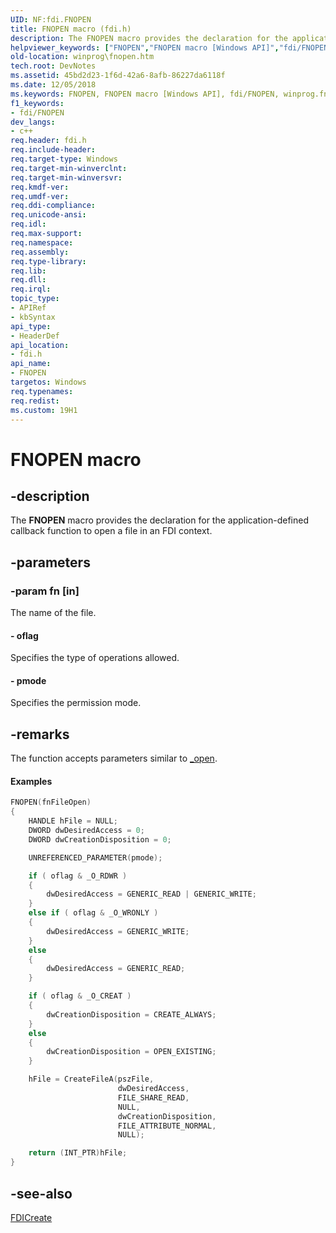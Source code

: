 ```yaml
---
UID: NF:fdi.FNOPEN
title: FNOPEN macro (fdi.h)
description: The FNOPEN macro provides the declaration for the application-defined callback function to open a file in an FDI context.helpviewer_keywords: ["FNOPEN","FNOPEN macro [Windows API]","fdi/FNOPEN","winprog.fnopen"]
old-location: winprog\fnopen.htm
tech.root: DevNotes
ms.assetid: 45bd2d23-1f6d-42a6-8afb-86227da6118f
ms.date: 12/05/2018
ms.keywords: FNOPEN, FNOPEN macro [Windows API], fdi/FNOPEN, winprog.fnopen
f1_keywords:
- fdi/FNOPEN
dev_langs:
- c++
req.header: fdi.h
req.include-header: 
req.target-type: Windows
req.target-min-winverclnt: 
req.target-min-winversvr: 
req.kmdf-ver: 
req.umdf-ver: 
req.ddi-compliance: 
req.unicode-ansi: 
req.idl: 
req.max-support: 
req.namespace: 
req.assembly: 
req.type-library: 
req.lib: 
req.dll: 
req.irql: 
topic_type:
- APIRef
- kbSyntax
api_type:
- HeaderDef
api_location:
- fdi.h
api_name:
- FNOPEN
targetos: Windows
req.typenames: 
req.redist: 
ms.custom: 19H1
---
```


# FNOPEN macro


## -description


The <b>FNOPEN</b> macro provides the declaration for the application-defined callback function to open a file in an FDI context.


## -parameters




### -param fn [in]

The name of the file.


#### - oflag

Specifies the type of operations allowed.


#### - pmode

Specifies the permission mode.


## -remarks



The function accepts parameters similar to <a href="https://msdn.microsoft.com/library/z0kc8e3z(VS.71).aspx">_open</a>.


#### Examples


```cpp
FNOPEN(fnFileOpen)
{
    HANDLE hFile = NULL;
    DWORD dwDesiredAccess = 0; 
    DWORD dwCreationDisposition = 0;

    UNREFERENCED_PARAMETER(pmode);

    if ( oflag & _O_RDWR )
    {
        dwDesiredAccess = GENERIC_READ | GENERIC_WRITE;
    }
    else if ( oflag & _O_WRONLY )
    {
        dwDesiredAccess = GENERIC_WRITE;
    }
    else
    {
        dwDesiredAccess = GENERIC_READ;
    }

    if ( oflag & _O_CREAT )
    {
        dwCreationDisposition = CREATE_ALWAYS;
    }
    else
    {
        dwCreationDisposition = OPEN_EXISTING;
    }

    hFile = CreateFileA(pszFile, 
                        dwDesiredAccess,
                        FILE_SHARE_READ,
                        NULL,
                        dwCreationDisposition,
                        FILE_ATTRIBUTE_NORMAL,
                        NULL);

    return (INT_PTR)hFile;
}

```





## -see-also




<a href="https://docs.microsoft.com/windows/desktop/api/fdi/nf-fdi-fdicreate">FDICreate</a>
 

 

